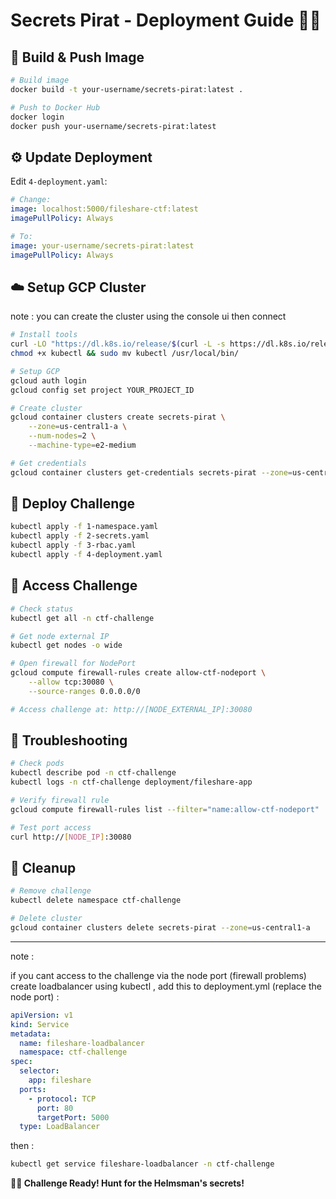 # Secrets Pirat - Deployment Guide 🏴‍☠️

## 🐳 Build & Push Image

```bash
# Build image
docker build -t your-username/secrets-pirat:latest .

# Push to Docker Hub
docker login
docker push your-username/secrets-pirat:latest
```

## ⚙️ Update Deployment

Edit `4-deployment.yaml`:

```yaml
# Change:
image: localhost:5000/fileshare-ctf:latest
imagePullPolicy: Always

# To:
image: your-username/secrets-pirat:latest
imagePullPolicy: Always
```

## ☁️ Setup GCP Cluster
note : you can create the cluster using the console ui then connect
```bash
# Install tools  
curl -LO "https://dl.k8s.io/release/$(curl -L -s https://dl.k8s.io/release/stable.txt)/bin/linux/amd64/kubectl"
chmod +x kubectl && sudo mv kubectl /usr/local/bin/

# Setup GCP
gcloud auth login
gcloud config set project YOUR_PROJECT_ID

# Create cluster
gcloud container clusters create secrets-pirat \
    --zone=us-central1-a \
    --num-nodes=2 \
    --machine-type=e2-medium

# Get credentials
gcloud container clusters get-credentials secrets-pirat --zone=us-central1-a
```

## 🚀 Deploy Challenge

```bash
kubectl apply -f 1-namespace.yaml
kubectl apply -f 2-secrets.yaml
kubectl apply -f 3-rbac.yaml
kubectl apply -f 4-deployment.yaml
```

## 🎯 Access Challenge

```bash
# Check status
kubectl get all -n ctf-challenge

# Get node external IP
kubectl get nodes -o wide

# Open firewall for NodePort
gcloud compute firewall-rules create allow-ctf-nodeport \
    --allow tcp:30080 \
    --source-ranges 0.0.0.0/0

# Access challenge at: http://[NODE_EXTERNAL_IP]:30080
```

## 🔧 Troubleshooting

```bash
# Check pods
kubectl describe pod -n ctf-challenge
kubectl logs -n ctf-challenge deployment/fileshare-app

# Verify firewall rule
gcloud compute firewall-rules list --filter="name:allow-ctf-nodeport"

# Test port access
curl http://[NODE_IP]:30080
```

## 🧹 Cleanup

```bash
# Remove challenge
kubectl delete namespace ctf-challenge

# Delete cluster
gcloud container clusters delete secrets-pirat --zone=us-central1-a
```

---


note : 

if you cant access to the challenge via the node port (firewall problems) create loadbalancer using kubectl , add this to deployment.yml (replace the node port) : 
```yaml
apiVersion: v1
kind: Service
metadata:
  name: fileshare-loadbalancer
  namespace: ctf-challenge
spec:
  selector:
    app: fileshare
  ports:
    - protocol: TCP
      port: 80
      targetPort: 5000
  type: LoadBalancer
```

then :


```bash
kubectl get service fileshare-loadbalancer -n ctf-challenge
```



**🏴‍☠️ Challenge Ready! Hunt for the Helmsman's secrets!**
